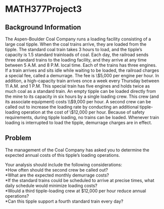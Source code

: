 # MATH377Project3

## Background Information
The Aspen-Boulder Coal Company runs a loading facility consisting of a large coal tipple.
When the coal trains arrive, they are loaded from the tipple.
The standard coal train takes 3 hours to load, and 
the tipple’s capacity is 1.5 standard trainloads of coal.
Each day, the railroad sends three standard trains to the loading facility, and 
they arrive at any time between 5 A.M. and 8 P.M. local time.
Each of the trains has three engines.
If a train arrives and sits idle while waiting to be loaded, the 
railroad charges a special fee, called a demurrage.
The fee is \\$5,000 per engine per hour. 
In addition, a high-capacity train arrives once a week every 
Thursday between 11 A.M. and 1 P.M. 
This special train has five engines and holds twice 
as much coal as a standard train. 
An empty tipple can be loaded directly from the mine 
to its capacity in six hours by a single loading crew. 
This crew (and its associate equipment) costs \\$9,000 per hour. 
A second crew can be called out to increase the loading rate 
by conducting an additional tipple-loading operation 
at the cost of \\$12,000 per hour. 
Because of safety requirements, during tipple loading, 
no trains can be loaded. 
Whenever train loading is
interrupted to load the tipple, demurrage charges are in effect.  

## Problem
The management of the Coal Company has asked you to determine the 
expected annual costs of this tipple’s loading operations.  

Your analysis should include the following considerations:  
*How often should the second crew be called out?  
*What are the expected monthly demurrage costs?  
*If the standard trains could be scheduled to arrive at precise times, 
what daily schedule would
minimize loading costs?  
*Would a third tipple-loading crew at \$12,000 per hour 
reduce annual operations?  
*Can this tipple support a fourth standard train every day?  